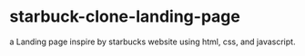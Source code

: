# starbuck-clone-landing-page

a Landing page inspire by starbucks website using html, css, and javascript.
